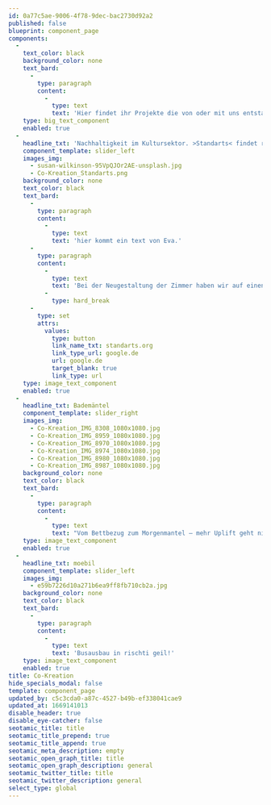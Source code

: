 ```yaml
---
id: 0a77c5ae-9006-4f78-9dec-bac2730d92a2
published: false
blueprint: component_page
components:
  -
    text_color: black
    background_color: none
    text_bard:
      -
        type: paragraph
        content:
          -
            type: text
            text: 'Hier findet ihr Projekte die von oder mit uns entstanden sind.'
    type: big_text_component
    enabled: true
  -
    headline_txt: 'Nachhaltigkeit im Kultursektor. >Standarts< findet raus wie das geht.'
    component_template: slider_left
    images_img:
      - susan-wilkinson-95VpQJOr2AE-unsplash.jpg
      - Co-Kreation_Standarts.png
    background_color: none
    text_color: black
    text_bard:
      -
        type: paragraph
        content:
          -
            type: text
            text: 'hier kommt ein text von Eva.'
      -
        type: paragraph
        content:
          -
            type: text
            text: 'Bei der Neugestaltung der Zimmer haben wir auf einen nachhaltigen Mix aus stilvoll aufgearbeiteten Einzelstücken, eigenen Produktdesigns und Kollaboration mit Designern geachtet. Jedes Quartier wird mit viel Liebe zu einem individuellen Rückzugsort.'
          -
            type: hard_break
      -
        type: set
        attrs:
          values:
            type: button
            link_name_txt: standarts.org
            link_type_url: google.de
            url: google.de
            target_blank: true
            link_type: url
    type: image_text_component
    enabled: true
  -
    headline_txt: Bademäntel
    component_template: slider_right
    images_img:
      - Co-Kreation_IMG_8308_1080x1080.jpg
      - Co-Kreation_IMG_8959_1080x1080.jpg
      - Co-Kreation_IMG_8970_1080x1080.jpg
      - Co-Kreation_IMG_8974_1080x1080.jpg
      - Co-Kreation_IMG_8980_1080x1080.jpg
      - Co-Kreation_IMG_8987_1080x1080.jpg
    background_color: none
    text_color: black
    text_bard:
      -
        type: paragraph
        content:
          -
            type: text
            text: "Vom Bettbezug zum Morgenmantel – mehr Uplift geht nicht. Was heute die Jogginghose ist, wird morgens der Mantel. Mit diesem Einzelstück startest Du ungezwungen in den Tag.\_"
    type: image_text_component
    enabled: true
  -
    headline_txt: moebil
    component_template: slider_left
    images_img:
      - e59b7226d10a271b6ea9ff8fb710cb2a.jpg
    background_color: none
    text_color: black
    text_bard:
      -
        type: paragraph
        content:
          -
            type: text
            text: 'Busausbau in rischti geil!'
    type: image_text_component
    enabled: true
title: Co-Kreation
hide_specials_modal: false
template: component_page
updated_by: c5c3cda0-a87c-4527-b49b-ef338041cae9
updated_at: 1669141013
disable_header: true
disable_eye-catcher: false
seotamic_title: title
seotamic_title_prepend: true
seotamic_title_append: true
seotamic_meta_description: empty
seotamic_open_graph_title: title
seotamic_open_graph_description: general
seotamic_twitter_title: title
seotamic_twitter_description: general
select_type: global
---
```

